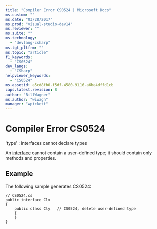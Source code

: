 ```yaml
---
title: "Compiler Error CS0524 | Microsoft Docs"
ms.custom: ""
ms.date: "03/28/2017"
ms.prod: "visual-studio-dev14"
ms.reviewer: ""
ms.suite: ""
ms.technology: 
  - "devlang-csharp"
ms.tgt_pltfrm: ""
ms.topic: "article"
f1_keywords: 
  - "CS0524"
dev_langs: 
  - "CSharp"
helpviewer_keywords: 
  - "CS0524"
ms.assetid: a5cd8fb0-f5df-4580-9116-a6be4dffd1cb
caps.latest.revision: 8
author: "BillWagner"
ms.author: "wiwagn"
manager: "wpickett"
---
```

# Compiler Error CS0524
'type' : interfaces cannot declare types  
  
 An [interface](../../csharp/language-reference/keywords/interface.md) cannot contain a user-defined type; it should contain only methods and properties.  
  
## Example  
 The following sample generates CS0524:  
  
```  
// CS0524.cs  
public interface Clx  
{  
    public class Cly   // CS0524, delete user-defined type  
    {  
    }  
}  
  
```